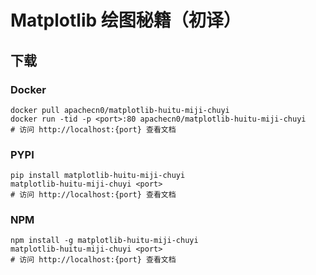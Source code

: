 # Matplotlib 绘图秘籍（初译）

## 下载

### Docker

```
docker pull apachecn0/matplotlib-huitu-miji-chuyi
docker run -tid -p <port>:80 apachecn0/matplotlib-huitu-miji-chuyi
# 访问 http://localhost:{port} 查看文档
```

### PYPI

```
pip install matplotlib-huitu-miji-chuyi
matplotlib-huitu-miji-chuyi <port>
# 访问 http://localhost:{port} 查看文档
```

### NPM

```
npm install -g matplotlib-huitu-miji-chuyi
matplotlib-huitu-miji-chuyi <port>
# 访问 http://localhost:{port} 查看文档
```